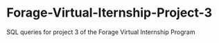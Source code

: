 # Forage-Virtual-Iternship-Project-3
SQL queries for project 3 of the Forage Virtual Internship Program
